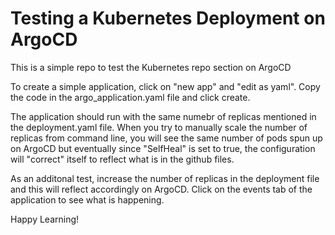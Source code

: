 # Testing a Kubernetes Deployment on ArgoCD

This is a simple repo to test the Kubernetes repo section on ArgoCD

To create a simple application, click on "new app" and "edit as yaml". Copy the code in the argo_application.yaml file and click create.

The application should run with the same numebr of replicas mentioned in the deployment.yaml file. When you try to manually scale the number of replicas from command line, you will see the same number of pods spun up on ArgoCD but eventually since "SelfHeal" is set to true, the configuration will "correct" itself to reflect what is in the github files. 

As an additonal test, increase the number of replicas in the deployment file and this will reflect accordingly on ArgoCD. Click on the events tab of the application to see what is happening.

Happy Learning!
